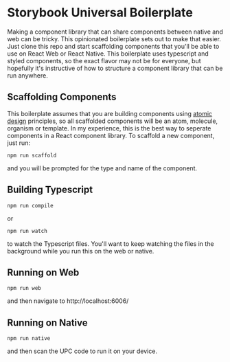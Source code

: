# Storybook Universal Boilerplate

Making a component library that can share components between native and web can be tricky. This opinionated boilerplate sets out to make that easier. Just clone this repo and start scaffolding components that you'll be able to use on React Web or React Native. This boilerplate uses typescript and styled components, so the exact flavor may not be for everyone, but hopefully it's instructive of how to structure a component library that can be run anywhere.

## Scaffolding Components

This boilerplate assumes that you are building components using [atomic design](http://bradfrost.com/blog/post/atomic-web-design/) principles, so all scaffolded components will be an atom, molecule, organism or template. In my experience, this is the best way to seperate components in a React component library. To scaffold a new component, just run:

`npm run scaffold`

and you will be prompted for the type and name of the component.

## Building Typescript

`npm run compile`

or

`npm run watch`

to watch the Typescript files. You'll want to keep watching the files in the background while you run this on the web or native.

## Running on Web

`npm run web`

and then navigate to http://localhost:6006/

## Running on Native

`npm run native`

and then scan the UPC code to run it on your device.